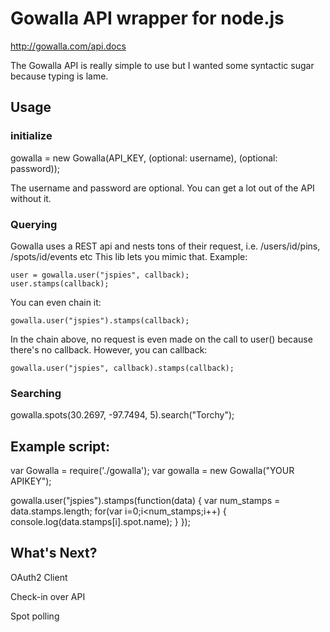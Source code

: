 # Gowalla API wrapper for node.js

http://gowalla.com/api.docs

The Gowalla API is really simple to use but I wanted some syntactic sugar because typing is lame.

## Usage
 
### initialize
  gowalla = new Gowalla(API_KEY, (optional: username), (optional: password));
  
  The username and password are optional. You can get a lot out of the API without it.
  
### Querying
  
  Gowalla uses a REST api and nests tons of their request, i.e. /users/id/pins, /spots/id/events etc
  This lib lets you mimic that. Example:
 
    user = gowalla.user("jspies", callback);
    user.stamps(callback);
 
  You can even chain it:
 
    gowalla.user("jspies").stamps(callback);
 
  In the chain above, no request is even made on the call to user() because there's no callback. However, you can callback:
 
    gowalla.user("jspies", callback).stamps(callback);
   
### Searching
 
 gowalla.spots(30.2697, -97.7494, 5).search("Torchy");
 

## Example script:

var Gowalla = require('./gowalla');
var gowalla = new Gowalla("YOUR APIKEY");

gowalla.user("jspies").stamps(function(data) {
  var num_stamps = data.stamps.length;
  for(var i=0;i<num_stamps;i++) {
    console.log(data.stamps[i].spot.name);
  }
});

## What's Next?

OAuth2 Client

Check-in over API

Spot polling